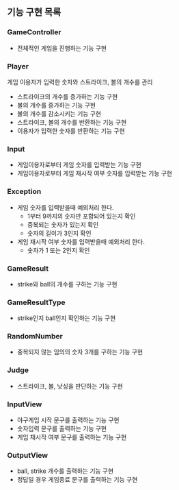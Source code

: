 ## 기능 구현 목록

### GameController

- 전체적인 게임을 진행하는 기능 구현

### Player

게임 이용자가 입력한 숫자와 스트라이크, 볼의 개수를 관리

- 스트라이크의 개수를 증가하는 기능 구현
- 볼의 개수를 증가하는 기능 구현
- 볼의 개수를 감소시키는 기능 구현
- 스트라이크, 볼의 개수를 반환하는 기능 구현
- 이용자가 입력한 숫자를 반환하는 기능 구현

### Input

- 게임이용자로부터 게임 숫자를 입력받는 기능 구현
- 게임이용자로부터 게임 재시작 여부 숫자를 입력받는 기능 구현

### Exception

- 게임 숫자를 입력받을때 예외처리 한다.
    - 1부터 9까지의 숫자만 포함되어 있는지 확인
    - 중복되는 숫자가 있는지 확인
    - 숫자의 길이가 3인지 확인
- 게임 재시작 여부 숫자를 입력받을때 예외처리 한다.
    - 숫자가 1 또는 2인지 확인

### GameResult

- strike와 ball의 개수를 구하는 기능 구현

### GameResultType

- strike인지 ball인지 확인하는 기능 구현

### RandomNumber

- 중복되지 않는 임의의 숫자 3개를 구하는 기능 구현

### Judge

- 스트라이크, 볼, 낫싱을 판단하는 기능 구현

### InputView

- 야구게임 시작 문구를 출력하는 기능 구현
- 숫자입력 문구를 출력하는 기능 구현
- 게임 재시작 여부 문구를 출력하는 기능 구현

### OutputView

- ball, strike 개수를 출력하는 기능 구현
- 정답일 경우 게임종료 문구를 출력하는 기능 구현
